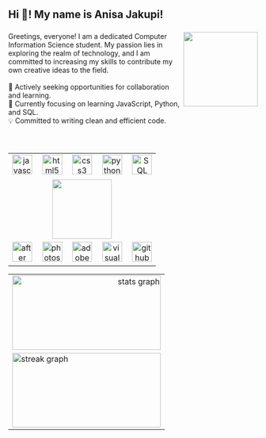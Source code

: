 <h2 align="left">Hi 👋! My name is Anisa Jakupi!</h2>

###

<img align="right" height="150" src="https://i.pinimg.com/564x/a6/dd/50/a6dd501a5fee04cd8e23e91e71f641f2.jpg" />

###

<p align="left">Greetings, everyone! I am a dedicated Computer Information Science student. My passion lies in exploring the realm of technology, and I am committed to increasing my skills to contribute my own creative ideas to the field.<br><br>🚀 Actively seeking opportunities for collaboration and learning.<br>🌱 Currently focusing on learning JavaScript, Python, and SQL.<br>💡 Committed to writing clean and efficient code.<br>

###

<br clear="both">

<div align="left">
  <table>
    <tr>
      <td align="center">
        <img src="https://cdn.jsdelivr.net/gh/devicons/devicon/icons/javascript/javascript-original.svg" height="40" alt="javascript logo" />
        <img width="12" />
        <img src="https://cdn.jsdelivr.net/gh/devicons/devicon/icons/html5/html5-original.svg" height="40" alt="html5 logo" />
        <img width="12" />
        <img src="https://cdn.jsdelivr.net/gh/devicons/devicon/icons/css3/css3-original.svg" height="40" alt="css3 logo" />
        <img width="12" />
        <img src="https://cdn.jsdelivr.net/gh/devicons/devicon/icons/python/python-original.svg" height="40" alt="python logo" />
        <img width="12" />
        <img src="https://cdn.jsdelivr.net/gh/devicons/devicon/icons/mysql/mysql-original.svg" height="40" alt="SQL logo" />
      </td>
    </tr>
    <tr>
      <td align="center">
        <a href="https://github.com/kittinan/spotify-github-profile">
          <img src="https://spotify-github-profile.kittinanx.com/api/view?uid=redboom143&cover_image=true&theme=natemoo-re&show_offline=true&background_color=6600ff&interchange=true&bar_color=c800ff&bar_color_cover=false" height="120" />
        </a>
      </td>
    </tr>
    <tr>
      <td align="center">
        <img src="https://upload.wikimedia.org/wikipedia/commons/1/10/Adobe-After_Effects-icon.png" height="40" alt="after effects logo" />
        <img width="12" />
        <img src="https://upload.wikimedia.org/wikipedia/commons/thumb/9/92/Adobe_Photoshop_CS6_icon.svg/1024px-Adobe_Photoshop_CS6_icon.svg.png?20121205002352" height="40" alt="photoshop logo" />
        <img width="12" />
        <img src="https://upload.wikimedia.org/wikipedia/commons/thumb/d/db/Adobe-Animate-2020-logo.png/640px-Adobe-Animate-2020-logo.png" height="40" alt="adobe animate logo" />
        <img width="12" />
        <img src="https://upload.wikimedia.org/wikipedia/commons/thumb/9/9a/Visual_Studio_Code_1.35_icon.svg/640px-Visual_Studio_Code_1.35_icon.svg.png" height="40" alt="visual studio code logo" />
        <img width="12" />
        <img src="https://upload.wikimedia.org/wikipedia/commons/thumb/9/91/Octicons-mark-github.svg/640px-Octicons-mark-github.svg.png" height="40" alt="github logo" />
      </td>
    </tr>
  </table>
  <table>
    <tr>
      <td align="right">
        <img src="https://github-readme-stats.vercel.app/api?username=AnisaAJ&hide_title=false&hide_rank=false&show_icons=true&include_all_commits=true&count_private=true&disable_animations=false&theme=shades-of-purple&locale=en&hide_border=false" width="300" height="150" alt="stats graph" />
      </td>
    </tr>
    <tr>
      <td>
        <img src="https://streak-stats.demolab.com?user=AnisaAJ&locale=en&mode=daily&theme=shades-of-purple&hide_border=false&border_radius=5" width="300" height="150" alt="streak graph" />
      </td>
    </tr>
  </table>
</div>

